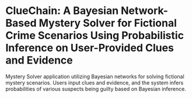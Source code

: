 # ClueChain: A Bayesian Network-Based Mystery Solver for Fictional Crime Scenarios Using Probabilistic Inference on User-Provided Clues and Evidence
Mystery Solver application utilizing Bayesian networks for solving fictional mystery scenarios. Users input clues and evidence, and the system infers probabilities of various suspects being guilty based on Bayesian inference. 
